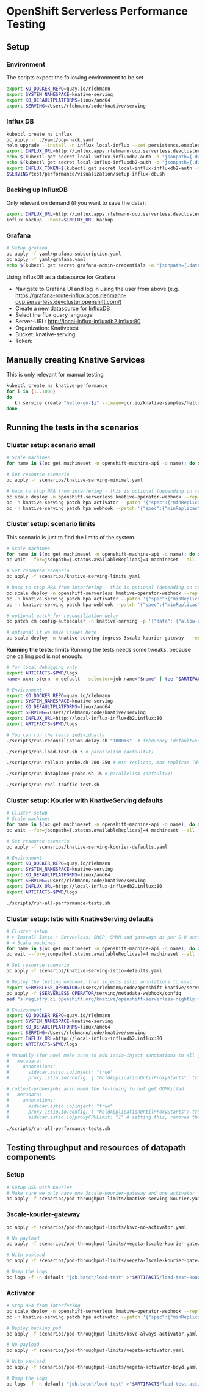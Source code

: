 # OpenShift Serverless Performance Testing

## Setup

### Environment

The scripts expect the following environment to be set
```bash
export KO_DOCKER_REPO=quay.io/rlehmann
export SYSTEM_NAMESPACE=knative-serving
export KO_DEFAULTPLATFORMS=linux/amd64
export SERVING=/Users/rlehmann/code/knative/serving
```

### Influx DB
```bash
kubectl create ns influx
oc apply -f ./yaml/ocp-hack.yaml
helm upgrade --install -n influx local-influx --set persistence.enabled=false,ingress.enabled=true,ingress.hostname=influx.apps.rlehmann-ocp.serverless.devcluster.openshift.com influxdata/influxdb2
export INFLUX_URL=http://influx.apps.rlehmann-ocp.serverless.devcluster.openshift.com
echo $(kubectl get secret local-influx-influxdb2-auth -o "jsonpath={.data['admin-token']}" --namespace influx | base64 --decode)
echo $(kubectl get secret local-influx-influxdb2-auth -o "jsonpath={.data['admin-password']}" --namespace influx | base64 --decode)
export INFLUX_TOKEN=$(kubectl get secret local-influx-influxdb2-auth -o "jsonpath={.data['admin-token']}" --namespace influx | base64 --decode)
$SERVING/test/performance/visualization/setup-influx-db.sh
```

### Backing up InfluxDB
Only relevant on demand (if you want to save the data):
```bash
export INFLUX_URL=http://influx.apps.rlehmann-ocp.serverless.devcluster.openshift.com
influx backup --host=$INFLUX_URL backup
```

### Grafana
```bash
# Setup grafana
oc apply -f yaml/grafana-subscription.yaml
oc apply -f yaml/grafana.yaml
echo $(kubectl get secret grafana-admin-credentials -o "jsonpath={.data['GF_SECURITY_ADMIN_PASSWORD']}" --namespace influx | base64 --decode)
```

Using influxDB as a datasource for Grafana
* Navigate to Grafana UI and log in using the user from above (e.g. https://grafana-route-influx.apps.rlehmann-ocp.serverless.devcluster.openshift.com/)
* Create a new datasource for InfluxDB
* Select the flux query language
* Server-URL: http://local-influx-influxdb2.influx:80
* Organization: Knativetest
* Bucket: knative-serving
* Token: <your influx-db token>


## Manually creating Knative Services

This is only relevant for manual testing
```bash
kubectl create ns knative-performance
for i in {1..1000}
do
   kn service create "hello-go-$i" --image=gcr.io/knative-samples/helloworld-go -n knative-performance &
done
```

## Running the tests in the scenarios

### Cluster setup: scenario small

```bash
# Scale machines
for name in $(oc get machineset -n openshift-machine-api -o name); do oc scale $name -n openshift-machine-api --replicas=2; done

# Set resource scenario
oc apply -f scenarios/knative-serving-minimal.yaml

# hack to stop HPA from interfering - this is optional (depending on tests)
oc scale deploy -n openshift-serverless knative-operator-webhook --replicas=0
oc -n knative-serving patch hpa activator --patch '{"spec":{"minReplicas":1, "maxReplicas": 1}}'
oc -n knative-serving patch hpa webhook --patch '{"spec":{"minReplicas":1, "maxReplicas": 1}}'
```

### Cluster setup: scenario limits
This scenario is just to find the limits of the system.

```bash
# Scale machines
for name in $(oc get machineset -n openshift-machine-api -o name); do oc scale $name -n openshift-machine-api --replicas=4; done
oc wait --for=jsonpath={.status.availableReplicas}=4 machineset --all -n openshift-machine-api --timeout=-1s

# Set resource scenario
oc apply -f scenarios/knative-serving-limits.yaml

# hack to stop HPA from interfering - this is optional (depending on tests)
oc scale deploy -n openshift-serverless knative-operator-webhook --replicas=0
oc -n knative-serving patch hpa activator --patch '{"spec":{"minReplicas":10, "maxReplicas": 10}}'
oc -n knative-serving patch hpa webhook --patch '{"spec":{"minReplicas":2, "maxReplicas": 2}}'

# optional patch for reconciliation-delay
oc patch cm config-autoscaler -n knative-serving -p '{"data": {"allow-zero-initial-scale": "true"}}'

# optional if we have issues here
oc scale deploy -n knative-serving-ingress 3scale-kourier-gateway --replicas=20
```

**Running the tests: limits**
Running the tests needs some tweaks, because one calling pod is not enough:

```bash
# for local debugging only
export ARTIFACTS=$PWD/logs
name= xxx; stern -n default --selector=job-name="$name" | tee "$ARTIFACTS/stern-$name.log"
```

```bash
# Environment
export KO_DOCKER_REPO=quay.io/rlehmann
export SYSTEM_NAMESPACE=knative-serving
export KO_DEFAULTPLATFORMS=linux/amd64
export SERVING=/Users/rlehmann/code/knative/serving
export INFLUX_URL=http://local-influx-influxdb2.influx:80
export ARTIFACTS=$PWD/logs

# You can run the tests individually
./scripts/run-reconciliation-delay.sh "1000ms"  # frequency (default=5s)

./scripts/run-load-test.sh 5 # parallelism (default=1)

./scripts/run-rollout-probe.sh 200 250 # min-replicas, max-replicas (defaults: 100, 150)

./scripts/run-dataplane-probe.sh 15 # parallelism (default=1)

./scripts/run-real-traffic-test.sh
```

### Cluster setup: Kourier with KnativeServing defaults

```bash
# Cluster setup
# Scale machines
for name in $(oc get machineset -n openshift-machine-api -o name); do oc scale $name -n openshift-machine-api --replicas=4; done
oc wait --for=jsonpath={.status.availableReplicas}=4 machineset --all -n openshift-machine-api --timeout=-1s

# Set resource scenario
oc apply -f scenarios/knative-serving-kourier-defaults.yaml

# Environment
export KO_DOCKER_REPO=quay.io/rlehmann
export SYSTEM_NAMESPACE=knative-serving
export KO_DEFAULTPLATFORMS=linux/amd64
export SERVING=/Users/rlehmann/code/knative/serving
export INFLUX_URL=http://local-influx-influxdb2.influx:80
export ARTIFACTS=$PWD/logs

./scripts/run-all-performance-tests.sh
```

### Cluster setup: Istio with KnativeServing defaults

```bash
# Cluster setup
# > Install Istio + Serverless, SMCP, SMMR and gateways as per S-O script 
# > Scale machines
for name in $(oc get machineset -n openshift-machine-api -o name); do oc scale $name -n openshift-machine-api --replicas=4; done
oc wait --for=jsonpath={.status.availableReplicas}=4 machineset --all -n openshift-machine-api --timeout=-1s

# Set resource scenario
oc apply -f scenarios/knative-serving-istio-defaults.yaml

# Deploy the testing webhook, that injects istio annotations to ksvc
export SERVERLESS_OPERATOR=/Users/rlehmann/code/openshift-knative/serverless-operator
oc apply -f $SERVERLESS_OPERATOR/serving/metadata-webhook/config
sed "s|registry.ci.openshift.org/knative/openshift-serverless-nightly:metadata-webhook|quay.io/openshift-knative/metadata-webhook:latest|g" $SERVERLESS_OPERATOR/serving/metadata-webhook/config/webhook.yaml | oc apply -f - 

# Environment
export KO_DOCKER_REPO=quay.io/rlehmann
export SYSTEM_NAMESPACE=knative-serving
export KO_DEFAULTPLATFORMS=linux/amd64
export SERVING=/Users/rlehmann/code/knative/serving
export INFLUX_URL=http://local-influx-influxdb2.influx:80
export ARTIFACTS=$PWD/logs

# Manually (for now) make sure to add istio-inject annotations to all jobs in $SERVING and the deployment in dataplane-probe-setup.yaml
#   metadata:
#     annotations:
#       sidecar.istio.io/inject: "true"
#       proxy.istio.io/config: { "holdApplicationUntilProxyStarts": true }

# rollout-probe/jobs also need the following to not get OOMKilled
#   metadata:
#     annotations:
#       sidecar.istio.io/inject: "true"
#       proxy.istio.io/config: { "holdApplicationUntilProxyStarts": true }
#       sidecar.istio.io/proxyCPULimit: "1" # setting this, removes the memory limit of istio-proxy
        
./scripts/run-all-performance-tests.sh
```

## Testing throughput and resources of datapath components

### Setup
```bash
# Setup OSS with Kourier
# Make sure we only have one 3scale-kourier-gateway and one activator
oc apply -f scenarios/pod-throughput-limits/knative-serving-kourier.yaml
```

### 3scale-kourier-gateway

```bash
oc apply -f scenarios/pod-throughput-limits/ksvc-no-activator.yaml

# No payload
oc apply -f scenarios/pod-throughput-limits/vegeta-3scale-kourier-gateway.yaml

# With payload
oc apply -f scenarios/pod-throughput-limits/vegeta-3scale-kourier-gateway-body.yaml

# Dump the logs
oc logs -f -n default "job.batch/load-test" >"$ARTIFACTS/load-test-kourier.log"
```

### Activator

```bash
# Stop HPA from interfering
oc scale deploy -n openshift-serverless knative-operator-webhook --replicas=0
oc -n knative-serving patch hpa activator --patch '{"spec":{"minReplicas":1, "maxReplicas": 1}}'

# Deploy backing pod
oc apply -f scenarios/pod-throughput-limits/ksvc-always-activator.yaml

# No payload
oc apply -f scenarios/pod-throughput-limits/vegeta-activator.yaml

# With payload
oc apply -f scenarios/pod-throughput-limits/vegeta-activator-boyd.yaml

# Dump the logs
oc logs -f -n default "job.batch/load-test" >"$ARTIFACTS/load-test-activator.log"
```
